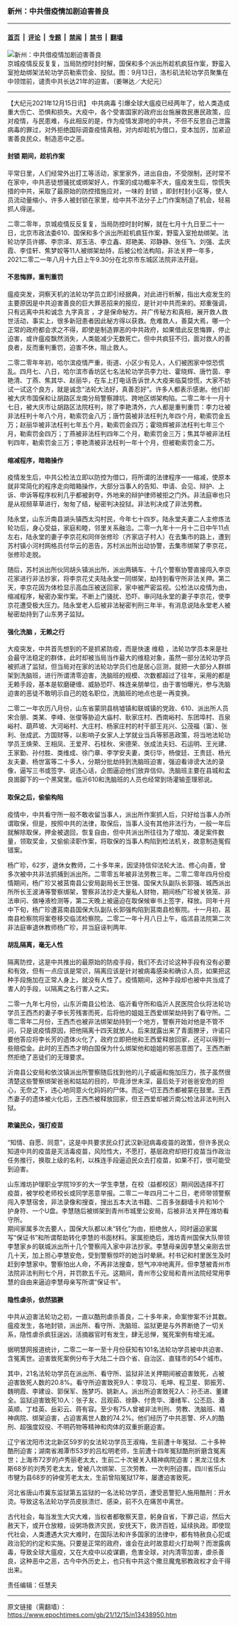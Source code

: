 ### 新州：中共借疫情加剧迫害善良

---

#### [首页](../../../..?n13438950) &nbsp;|&nbsp; [评论](../../../../../epoch-comment?n13438950) &nbsp;|&nbsp; [专题](../../../../../epoch-special?n13438950) &nbsp;|&nbsp; [禁闻](../../../../../epoch-news?n13438950) &nbsp;|&nbsp; [禁书](../../../../../books?n13438950) &nbsp;|&nbsp; [翻墙](https://github.com/gfw-breaker/nogfw/blob/master/README.md?n13438950)


<div><img alt="新州：中共借疫情加剧迫害善良" class="attachment-djy_600_400 size-djy_600_400 wp-post-image" src="https://i.epochtimes.com/assets/uploads/2021/12/id13439033-1-4-1-.jpeg"/>
<div class="caption">
 京城疫情反反复复，当局防控时封时解，国保和多个派出所趁机疯狂作案，野蛮入室抢劫绑架法轮功学员勒索罚金、投狱。图：9月13日，洛杉矶法轮功学员聚集在中领馆前，谴责中共长达21年的迫害。（姜琳达／大纪元）
</div></div><hr/><div class="post_content" id="artbody" itemprop="articleBody">
 <!-- article content begin -->
 <p>
  【大纪元2021年12月15日讯】
  <ok href="https://www.epochtimes.com/gb/tag/%E4%B8%AD%E5%85%B1%E7%97%85%E6%AF%92.html">
   中共病毒
  </ok>
  引爆全球大瘟疫已经两年了，给人类造成重大伤亡、恐惧和损失。大疫中，各个受害国家的政府出台施展救民惠民政策，应对疫情，与民患难，与此相反的是，作为疫情发源地的中共，不但不反思自己泄露病毒的罪过，对外拒绝国际调查疫情真相，对内却趁机为借口，变本加厉，加紧迫害善良民众，制造恶中之恶。
 </p>
 <h4>
  <ok href="https://www.epochtimes.com/gb/tag/%E5%B0%81%E9%94%81.html">
   封锁
  </ok>
  期间，趁机作案
 </h4>
 <p>
  平常日里，人们经常外出打工等活动，家里家外，进出自由，不受限制，还时常不在家中，中共恶徒想骚扰或绑架好人，作案的成功概率不大，瘟疫发生后，惊慌失措的中共，采取了最原始的防控措施应对，一味的
  <ok href="https://www.epochtimes.com/gb/tag/%E5%B0%81%E9%94%81.html">
   封锁
  </ok>
  ，即封村封小区等，使人员流动量缩小，许多人被封锁在家里，给中共不法分子上门作案制造了机会，轻易抓人得逞。
 </p>
 <p>
  二零二零年，京城疫情反反复复，当局防控时封时解，就在七月十九日至二十一日，北京市政法委610、国保和多个派出所趁机疯狂作案，野蛮入室抢劫绑架。法轮功学员许娜、李宗泽、郑玉洁、李立鑫、郑艳美、邓静静、张任飞、刘强、孟庆霞、李佳轩、焦梦姣等11人被绑架劫持，后被公检法构陷，非法关押一年多，2021二零二一年八月十九日上午9.30分在北京市东城区法院非法开庭。
 </p>
 <h4>
  不思悔罪，重判重罚
 </h4>
 <p>
  瘟疫突发，洞察天机的法轮功学员立即引经据典，对此进行析解，指出大疫发生的主要原因是中共迫害善良的巨大罪恶招来的报应，是针对中共而来的。郑重强调，只有远离中共和诚念
  <ok href="https://www.epochtimes.com/gb/tag/%E4%B9%9D%E5%AD%97%E7%9C%9F%E8%A8%80.html">
   九字真言
  </ok>
  ，才是保命秘方。并广传秘方和真相，展开救人救世活动，事实上，很多新冠患者因此秘方得以获救。危难救人，善莫大焉，哪一个正常的政府都会求之不得，即使是制造罪恶的中共政府，如果借此反思悔罪，停止迫害，或许瘟疫飘然消失，人类能减少无数死亡。但中共疯狂不归，面对救人的善良者，反而重判重罚，迫害不休，阻止救人。
 </p>
 <p>
  二零二零年年初，哈尔滨疫情严重，街道、小区少有见人，人们被困家中惊恐慌乱。四月七、八日，哈尔滨市香坊区七名法轮功学员李力壮、霍晓辉、唐竹茵、李艳清、丁燕、焦其华、赵丽华，在车上打电话告诉世人大疫来临莫惊慌，大家不妨试一试这个良方，就是诚念“法轮大法好，真善忍好”。许多人都表示感谢。他们却被大庆市国保和让胡路区龙南分局警察蹲坑、跨地区绑架构陷。二零二年十一月十七日，被大庆市让胡路区法院枉判，除了李艳清外，六人都是重判重罚：李力壮被非法枉判十年八个月，勒索罚金八万；唐竹茵被非法枉判九年四个月，勒索罚金五万；赵丽华被非法枉判七年五个月，勒索罚金四万；霍晓辉被非法枉判七年三个月，勒索罚金四万；丁燕被非法枉判四年二个月，勒索罚金三万；焦其华被非法枉判四年，勒索罚金三万；李艳清被非法枉判一年十个月，但被勒索罚金二万。
 </p>
 <h4>
  缩减程序，暗箱操作
 </h4>
 <p>
  疫情发生后，中共公检法立即以防控为借口，将所谓的法律程序一一缩减，使原本就非常简化的程序走向暗箱操作，大部分当事人的告知、申请、会见、辩护、上诉、申诉等程序权利几乎都被剥夺，外地来的辩护律师被拒之门外。非法庭审也只是从视频草草进行，匆匆了结，秘密判决投狱。非法判决成了非法劳教。
 </p>
 <p>
  陆永堂，山东沂南县湖头镇西太沟村民，今年七十四岁。陆永堂夫妻二人主修炼法轮功后，身心受益，家庭和睦，邻里关系融洽。二零一九年十一月十二日中午11点左右，陆永堂的妻子李京花和同伴张修珍（齐家店子村人）在去集市的路上，遭到苏村镇小河村网格员付华云的恶告，苏村派出所出动协警，去集市绑架了李京花，张修珍走脱。
 </p>
 <p>
  随后，苏村派出所伙同胡头镇派出所，派出两辆车、十几个警察协警直接闯入李京花家进行非法抄家，将李京花丈夫陆永堂一同绑架，劫持到看守所非法关押。第二天，李京花因为体检显示高血压被送回家，家中被严密监视。公检法以疫情为由，缩减程序，秘密办案作案。不断上门骚扰、恐吓、审问陆永堂的妻子李京花，使李京花遭受极大压力。陆永堂老人后被非法秘密判刑三年半，有消息说陆永堂老人被秘密劫持到了山东男子监狱。
 </p>
 <h4>
  <ok href="https://www.epochtimes.com/gb/tag/%E5%BC%BA%E5%8C%96%E6%B4%97%E8%84%91.html">
   强化洗脑
  </ok>
  ，无赖之行
 </h4>
 <p>
  大疫突发，中共首先想到的不是抓紧防疫，而是快速
  <ok href="https://www.epochtimes.com/gb/tag/%E7%BB%B4%E7%A8%B3.html">
   维稳
  </ok>
  ，法轮功学员本来是社会最守法稳定的群体，此时却被当局当作最大的维稳对象，虽然一部分法轮功学员被抓进了监狱，但当局对在家的法轮功学员们也是居心叵测，就把一大部分人群绑架到洗脑班，进行所谓清零迫害，洗脑班的规模、次数都超过了往年，采用的都是无赖手段，基本是软磨硬缠、威胁恐吓、株连亲朋单位，由于害怕曝光，参与洗脑迫害的恶徒不敢明示自己的姓名职位，洗脑班的地点也是一再变换。
 </p>
 <p>
  二零二一年农历八月份，山东省蒙阴县桃墟镇和联城镇的党政、610、派出所人员宋合朋、类某、李峰、张俊等胁迫大庙村、耿家庄村、西南峪村、东团埠村、百泉峪村、葫芦坡、大河峪村、大庄村、杨家庄村的村干部王兆兴、公茂福（富）、张利、张成武、方国财等，以影响子女家人上学就业当兵等邪恶政策，将当地法轮功学员王焕荣、王相凤、王爱芹、石桂秋、宋德荣、张成法夫妇、石运明、王光建、王家勤、孙付胜、类维成、徐门章、李学安夫妻，类衍华，杨俊廷、王贵廷、杨光友夫妻、杨世富等二十多人，分期分批劫持到洗脑班迫害，强迫看诽谤大法的录像，逼写三书或签字、说违心话，企图逼迫他们放弃信仰。洗脑班主要在县城和孟良崮脚下的一个黑窝里。临沂610和洗脑班的人员也经常到场灌输歪理邪说。
 </p>
 <h4>
  取保之后，偷偷构陷
 </h4>
 <p>
  疫情中，中共看守所一般不敢收留当事人，派出所作案抓人后，只好给当事人办所谓取保，但是，按照中共的法律，取保后，当事人没有其他非法行为，一般一年后就解除取保，押金被退回，恢复自由，但中共派出所往往为了增加、凑足案件数量，领取奖金，又偷偷渎职作案，将取保的当事人构陷到检法机关，故意制造冤假错案。
 </p>
 <p>
  杨广珍，62岁，退休女教师，二十多年来，因坚持信仰法轮大法、修心向善，曾多次被中共非法抓捕到派出所。二零零五年被非法劳教三年。二零二零年四月份疫情期间，杨广珍又被莒南县公安局副局长王世强、国保大队副队长郭强、城西派出所所长王波涛等警察绑架，警察非法抄走大量私人财物，期间杨广珍被关铁笼、非法审问、做唾液检测等，第二天晚上被逼迫在取保候审书上签字，释放。同年十月中下旬，杨广珍遭莒南县国保大队副队长郭强构陷到莒南县检察院。十一月初，莒南县检察院将案卷移交临沭检察院。二零二一年十月八日上午，临沭县法院第二次非法庭审退休教师杨广珍，并当庭诬判两年.
 </p>
 <h4>
  胡乱隔离，毫无人性
 </h4>
 <p>
  隔离防控，这是中共推出的最原始的防疫手段，我们不去讨论这种手段有没有必要和有效，但有一点应该是常识，隔离应该是针对被病毒感染和确诊人员，如果把这种手段施加在正常人身上，就没有人性了。疫情期间，这种手段却也被中共当成了害人的手段，以隔离之名行害人之实。
 </p>
 <p>
  二零一九年七月份，山东沂南县公检法、临沂看守所和临沂人民医院合伙将法轮功学员王西杰的妻子李长芳残害而死，后将他的姐姐王西爱绑架劫持到了看守所。二零二零年二月份，王西杰也被非法绑架劫持到一个地方，警察开始对他是不管不问，只是说疫情原因，把他隔离十四天就放人。后来就露出来了青面獠牙，许诺只要他答应将李长芳的遗体火化了，政府立即把他和王西爱释放回家，还可以得到一些赔偿金。此时的王西杰才明白国保为什么绑架他和姐姐的邪恶意图了。王西杰断然拒绝了恶徒们的无理要求。
 </p>
 <p>
  沂南县公安局和依汶镇派出所警察随后找到他的儿子威逼和施加压力，孩子虽然很清楚这些警察绑架爸爸和姑姑的目的，毕竟涉世未深，最后处于对爸爸安危的担心，无奈之下，违心地同意火化妈妈的尸体。而这一切王西杰都被蒙在鼓里。王西杰妻子的遗体被火化后，王西杰被释放回家，但王西爱却被沂南公检法非法判刑入狱。
 </p>
 <h4>
  欺骗民众，强打疫苗
 </h4>
 <p>
  “知情、自愿、同意”，这是中共要求民众打武汉新冠病毒疫苗的政策，但许多民众知道中共的疫苗是灭活毒疫苗，风险性大，不愿打，基层政府却把打疫苗当作政治任务推行，换取上级的名利，以株连手段逼迫民众去打疫苗，如果不打，很可能受到迫害。
 </p>
 <p>
  山东潍坊护理职业学院19岁的大一学生李慧，在校（益都校区）期间因选择不打疫苗，被学校老师校长或同学恶意举报。二零二一年四月二十二日，老师带领警察闯入李慧宿舍，非法录像和搜查，搜出五本大法书籍、二百多张翻墙卡片和16个护身符、一个U盘。李慧随后被绑架到青州市城里公安局，后被非法关押在潍坊看守所。
  <br/>
  期间家属多次去要人，国保大队都以未“转化”为由，拒绝放人，同时逼迫家属写“保证书”和所谓帮助转化李慧的书面材料。家属拒绝后，潍坊青州国保大队带领李慧家乡的联城派出所十几个警察闯入家中非法抄家。李慧母亲因李慧父亲刚去世几十天，加上担心李慧安危，受到警察惊吓的她当时晕厥。村书记和村里医生及时赶到李慧家中。警察怕出人命，不再非法搜查，怒气冲冲地离开。但李慧被青州市法院非法判刑七个月，并罚款五千元。这期间，青州市公安局和青州法院经常用李慧的自由来逼迫李慧母亲写所谓“保证书”。
 </p>
 <h4>
  隐性虐杀，依然猖獗
 </h4>
 <p>
  中共从迫害法轮功之初，一直以酷刑虐杀善良，二十多年来，命案惨案不计其数。瘟疫发生，各地封锁，派出所、看守所、洗脑班、监狱更是与外界断绝了一切关系，隐性虐杀疯狂逞凶，活摘器官时有发生，肆无忌惮，冤死案例有增无减。
 </p>
 <p>
  据明慧网报道统计，二零二一年一至十月份获知有101名法轮功学员被中共迫害、含冤离世。迫害致死案例分布于大陆二十四个省、自治区、直辖市的54个城市。
 </p>
 <p>
  其中，21名法轮功学员在派出所、看守所、监狱非法关押期间被迫害致死，占被迫害致死人数的20.8%。看守所迫害致死9人：李现习、毛坤、程卫星、郭振芳、魏明霞、李建设、郭保军、施梦巧、姚新人。派出所迫害致死2人：孙丕进、董建全。监狱迫害致死10人：张子友、吕观茹、徐静、付贵华、潘绪军、公丕启、潘英顺、丁桂英、岳彩云、蒋有容。至少有75人曾被非法判刑、劳教、洗脑班、精神病院、绑架迫害，占迫害离世人数的74.2%。他们经历了中共恶警、坏人的酷刑、超强度奴役、不明药物等精神和肉体的双重折磨迫害。
 </p>
 <p>
  辽宁省沈阳市沈北新区59岁的女法轮功学员王淑梅，生前遭十年冤狱、二十多种酷刑迫害；湖南省湘潭市53岁的吕松明老师，生前遭十四年冤狱酷刑折磨含冤离世；上海市72岁的卢秀丽老太太，生前二十次被关入精神病院迫害；黑龙江佳木斯68岁的刘秀芳老太太，曾被八次绑架、三次劳教、一次判刑迫害。四川省乐山市犍为县68岁的钟俊芳老太太，生前曾陷冤狱17年，屡遭迫害致死。
 </p>
 <p>
  河北省唐山市冀东监狱第五监狱的一名法轮功学员，遭受恶警犯人施用酷刑：开水烫。导致这名法轮功学员皮肤溃烂、感染，前不久在痛苦中离世。
 </p>
 <p>
  古代社会，每当发生大灾大难，当权者都敬察天意，躬身自省，下罪己诏，然后大赦天下，或开仓放粮，设粥场救济灾民，安抚天下，救济百姓，延续执政。即使现代社会，人类遭遇大灾大难时，在国际法和许多国家的法律中，都有特赦良心犯或政治犯的约定和实施。只要是正常的政府，谁会在此时故意趁火打劫啊？而泄露病毒，导致全球大瘟疫，又在大疫中以疫谋霸，危害全球，对内清零加害，虐杀善良，这种恶中之恶，古今中外历史上，也只有中共这个撒旦魔鬼邪教政权才会干得出来。
 </p>
 <p>
  责任编辑：任慧夫
 </p>
 <!-- article content end -->
 <div id="below_article_ad">
 </div>
</div>


---

原文链接（需翻墙）：https://www.epochtimes.com/gb/21/12/15/n13438950.htm
